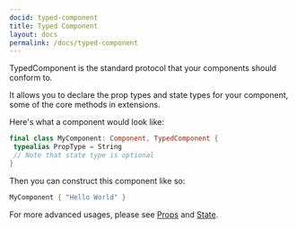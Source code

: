 ```yaml
---
docid: typed-component
title: Typed Component
layout: docs
permalink: /docs/typed-component
---
```


TypedComponent is the standard protocol that your components should conform to.

It allows you to declare the prop types and state types for your component, some of the core methods in extensions.

Here's what a component would look like:

```swift
final class MyComponent: Component, TypedComponent {
 typealias PropType = String
 // Note that state type is optional
}
```

Then you can construct this component like so:

```swift
MyComponent { "Hello World" }
```

For more advanced usages, please see [Props](/docs/props) and [State](/docs/state).
